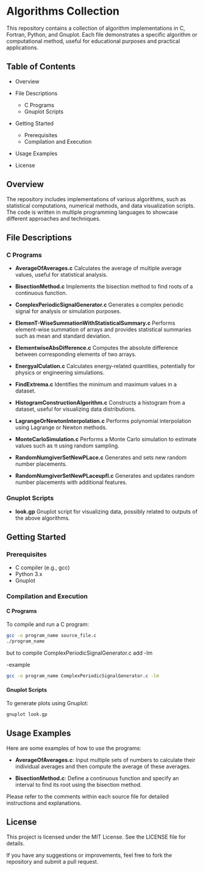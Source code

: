 # Algorithms Collection

This repository contains a collection of algorithm implementations in C, Fortran, Python, and Gnuplot. Each file demonstrates a specific algorithm or computational method, useful for educational purposes and practical applications.

## Table of Contents

* Overview
* File Descriptions

  * C Programs
  * Gnuplot Scripts
* Getting Started

  * Prerequisites
  * Compilation and Execution
* Usage Examples
* License

## Overview

The repository includes implementations of various algorithms, such as statistical computations, numerical methods, and data visualization scripts. The code is written in multiple programming languages to showcase different approaches and techniques.

## File Descriptions

### C Programs

* **AverageOfAverages.c**
  Calculates the average of multiple average values, useful for statistical analysis.

* **BisectionMethod.c**
  Implements the bisection method to find roots of a continuous function.

* **ComplexPeriodicSignalGenerator.c**
  Generates a complex periodic signal for analysis or simulation purposes.

* **ElemenT-WiseSummationWithStatisticalSummary.c**
  Performs element-wise summation of arrays and provides statistical summaries such as mean and standard deviation.

* **ElementwiseAbsDifference.c**
  Computes the absolute difference between corresponding elements of two arrays.

* **EnergyalCulation.c**
  Calculates energy-related quantities, potentially for physics or engineering simulations.

* **FindExtrema.c**
  Identifies the minimum and maximum values in a dataset.

* **HistogramConstructionAlgorithm.c**
  Constructs a histogram from a dataset, useful for visualizing data distributions.

* **LagrangeOrNewtonInterpolation.c**
  Performs polynomial interpolation using Lagrange or Newton methods.

* **MonteCarloSimulation.c**
  Performs a Monte Carlo simulation to estimate values such as π using random sampling.

* **RandomNumgiverSetNewPLace.c**
  Generates and sets new random number placements.

* **RandomNumgiverSetNewPLaceupfl.c**
  Generates and updates random number placements with additional features.

### Gnuplot Scripts

* **look.gp**
  Gnuplot script for visualizing data, possibly related to outputs of the above algorithms.

## Getting Started

### Prerequisites

* C compiler (e.g., gcc)
* Python 3.x
* Gnuplot

### Compilation and Execution

#### C Programs

To compile and run a C program:

```bash
gcc -o program_name source_file.c
./program_name
```

but to compile ComplexPeriodicSignalGenerator.c
add -lm

-example
```bash
gcc -o program_name ComplexPeriodicSignalGenerator.c -lm
```
#### Gnuplot Scripts

To generate plots using Gnuplot:

```bash
gnuplot look.gp
```

## Usage Examples

Here are some examples of how to use the programs:

* **AverageOfAverages.c**: Input multiple sets of numbers to calculate their individual averages and then compute the average of these averages.

* **BisectionMethod.c**: Define a continuous function and specify an interval to find its root using the bisection method.

Please refer to the comments within each source file for detailed instructions and explanations.

## License

This project is licensed under the MIT License. See the LICENSE file for details.

If you have any suggestions or improvements, feel free to fork the repository and submit a pull request.
